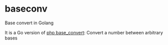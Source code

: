 # baseconv
Base convert in Golang

It is a Go version of [php base_convert](http://php.net/base_convert): Convert a number between arbitrary bases
